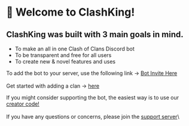 # 👋 Welcome to ClashKing!

## ClashKing was built with 3 main goals in mind.

* To make an all in one Clash of Clans Discord bot
* To be transparent and free for all users
* To create new & novel features and uses&#x20;

To add the bot to your server, use the following link -> [Bot Invite Here](https://discord.com/api/oauth2/authorize?client\_id=824653933347209227\&permissions=8\&scope=bot%20applications.commands)\
\
Get started with adding a clan -> [here](clan-setups/adding-a-clan.md)

If you might consider supporting the bot, the easiest way is to use our [creator code!](https://link.clashofclans.com/en?action=SupportCreator\&id=clashking)\
\
If you have any questions or concerns, please join the [support server](https://discord.gg/clashking)\


###
